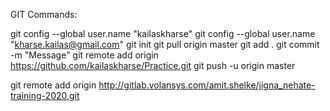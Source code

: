 GIT Commands:

git config --global user.name "kailaskharse"
git config --global user.name "kharse.kailas@gmail.com"
git init
git pull origin master 
git add .
git commit -m "Message"
git remote add origin https://github.com/kailaskharse/Practice.git
git push -u origin master


git remote add origin http://gitlab.volansys.com/amit.shelke/jigna_nehate-training-2020.git
